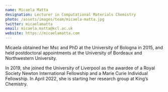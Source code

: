 ```yaml
---
name: Micaela Matta
designation: Lecturer in Computational Materials Chemistry
photo: /assets/images/team/micaela-matta.jpg
twitter: micaelamatta
email: micaela.matta@kcl.ac.uk
website: https://micaelamatta.com
---
```


Micaela obtained her Msc and PhD at the University of Bologna in 2015, and held postdoctoral appointments at the University of Bordeaux and Northwestern University.

In 2019, she joined the University of Liverpool as the awardee of a Royal Society Newton International Fellowship and a Marie Curie Individual Fellowship. In April 2022, she is starting her research group at King’s Chemistry.
